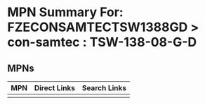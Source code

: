 



# MPN Summary For: FZECONSAMTECTSW1388GD > con-samtec : TSW-138-08-G-D

## MPNs
  

|MPN|Direct Links|Search Links|
| :--- | :--- | :--- |
||||
